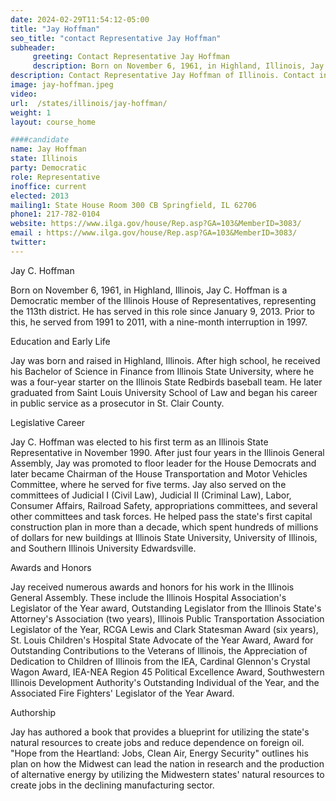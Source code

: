 ```yaml
---
date: 2024-02-29T11:54:12-05:00
title: "Jay Hoffman"
seo_title: "contact Representative Jay Hoffman"
subheader:
     greeting: Contact Representative Jay Hoffman
     description: Born on November 6, 1961, in Highland, Illinois, Jay C. Hoffman is a Democratic member of the Illinois House of Representatives, representing the 113th district. He has served in this role since January 9, 2013.
description: Contact Representative Jay Hoffman of Illinois. Contact information for Jay Hoffman includes email address, phone number, and mailing address.
image: jay-hoffman.jpeg
video:
url:  /states/illinois/jay-hoffman/
weight: 1
layout: course_home

####candidate
name: Jay Hoffman
state: Illinois
party: Democratic
role: Representative
inoffice: current
elected: 2013
mailing1: State House Room 300 CB Springfield, IL 62706
phone1: 217-782-0104
website: https://www.ilga.gov/house/Rep.asp?GA=103&MemberID=3083/
email : https://www.ilga.gov/house/Rep.asp?GA=103&MemberID=3083/
twitter:
---
```


Jay C. Hoffman

Born on November 6, 1961, in Highland, Illinois, Jay C. Hoffman is a Democratic member of the Illinois House of Representatives, representing the 113th district. He has served in this role since January 9, 2013. Prior to this, he served from 1991 to 2011, with a nine-month interruption in 1997.

Education and Early Life

Jay was born and raised in Highland, Illinois. After high school, he received his Bachelor of Science in Finance from Illinois State University, where he was a four-year starter on the Illinois State Redbirds baseball team. He later graduated from Saint Louis University School of Law and began his career in public service as a prosecutor in St. Clair County.

Legislative Career

Jay C. Hoffman was elected to his first term as an Illinois State Representative in November 1990. After just four years in the Illinois General Assembly, Jay was promoted to floor leader for the House Democrats and later became Chairman of the House Transportation and Motor Vehicles Committee, where he served for five terms. Jay also served on the committees of Judicial I (Civil Law), Judicial II (Criminal Law), Labor, Consumer Affairs, Railroad Safety, appropriations committees, and several other committees and task forces. He helped pass the state's first capital construction plan in more than a decade, which spent hundreds of millions of dollars for new buildings at Illinois State University, University of Illinois, and Southern Illinois University Edwardsville.

Awards and Honors

Jay received numerous awards and honors for his work in the Illinois General Assembly. These include the Illinois Hospital Association's Legislator of the Year award, Outstanding Legislator from the Illinois State's Attorney's Association (two years), Illinois Public Transportation Association Legislator of the Year, RCGA Lewis and Clark Statesman Award (six years), St. Louis Children's Hospital State Advocate of the Year Award, Award for Outstanding Contributions to the Veterans of Illinois, the Appreciation of Dedication to Children of Illinois from the IEA, Cardinal Glennon's Crystal Wagon Award, IEA-NEA Region 45 Political Excellence Award, Southwestern Illinois Development Authority's Outstanding Individual of the Year, and the Associated Fire Fighters' Legislator of the Year Award.

Authorship

Jay has authored a book that provides a blueprint for utilizing the state's natural resources to create jobs and reduce dependence on foreign oil. "Hope from the Heartland: Jobs, Clean Air, Energy Security" outlines his plan on how the Midwest can lead the nation in research and the production of alternative energy by utilizing the Midwestern states' natural resources to create jobs in the declining manufacturing sector.
